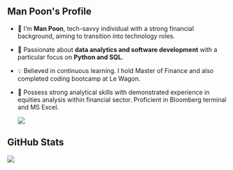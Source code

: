 ## Man Poon's Profile 
- 👋 I’m **Man Poon**, tech-savvy individual with a strong financial background, aiming to transition into technology roles.
- 👀 Passionate about **data analytics and software development** with a particular focus on **Python and SQL**.
- 💡 Believed in continuous learning. I hold Master of Finance and also completed coding bootcamp at Le Wagon. 
- 🌱 Possess strong analytical skills with demonstrated experience in equities analysis within financial sector. Proficient in Bloomberg terminal and MS Excel. 

  <img align="center" src="https://github-readme-stats.vercel.app/api/top-langs/?username=chunman906&layout=compact" />  

 ## GitHub Stats
  <img align="center" src="https://github-readme-stats.vercel.app/api?username=chunman906&show_icons=true&theme=gruvbox" />
 
<!---
chunman906/chunman906 is a ✨ special ✨ repository because its `README.md` (this file) appears on your GitHub profile.
You can click the Preview link to take a look at your changes.
--->
